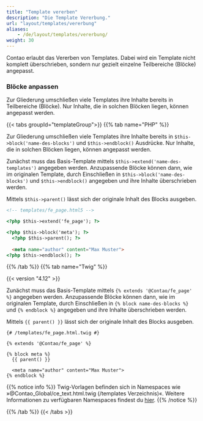 ```yaml
---
title: "Template vererben"
description: "Die Template Vererbung."
url: "layout/templates/vererbung"
aliases:
    - /de/layout/templates/vererbung/
weight: 30
---
```



Contao erlaubt das Vererben von Templates. Dabei wird ein Template nicht komplett überschrieben, sondern nur gezielt
einzelne Teilbereiche (Blöcke) angepasst. 


### Blöcke anpassen

Zur Gliederung umschließen viele Templates ihre Inhalte bereits in Teilbereiche (Blöcke). 
Nur Inhalte, die in solchen Blöcken liegen, können angepasst werden.


{{< tabs groupId="templateGroup">}}
{{% tab name="PHP" %}}


Zur Gliederung umschließen viele Templates ihre Inhalte bereits in `$this->block('name-des-blocks')` und
`$this->endblock()` Ausdrücke. Nur Inhalte, die in solchen Blöcken liegen, können angepasst werden.

Zunächst muss das Basis-Template mittels `$this->extend('name-des-templates')` angegeben werden. Anzupassende Blöcke
können dann, wie im originalen Template, durch Einschließen in `$this->block('name-des-blocks')` und `$this->endblock()`
angegeben und ihre Inhalte überschrieben werden.

Mittels `$this->parent()` lässt sich der originale Inhalt des Blocks ausgeben.


```html
<!-- templates/fe_page.html5 -->

<?php $this->extend('fe_page'); ?>

<?php $this->block('meta'); ?>
  <?php $this->parent(); ?>
  
  <meta name="author" content="Max Muster">
<?php $this->endblock(); ?>
```


{{% /tab %}}
{{% tab name="Twig" %}}


{{< version "4.12" >}}

Zunächst muss das Basis-Template mittels `{% extends '@Contao/fe_page' %}` angegeben werden. Anzupassende Blöcke
können dann, wie im originalen Template, durch Einschließen in `{% block name-des-blocks %}` 
und `{% endblock %}` angegeben und ihre Inhalte überschrieben werden.

Mittels `{{ parent() }}` lässt sich der originale Inhalt des Blocks ausgeben.


```twig
{# /templates/fe_page.html.twig #}

{% extends '@Contao/fe_page' %}

{% block meta %}
  {{ parent() }}

  <meta name="author" content="Max Muster">
{% endblock %}
```

{{% notice info %}}
Twig-Vorlagen befinden sich in Namespaces wie »@Contao_Global/ce_text.html.twig (/templates Verzeichnis)«. Weitere 
Informationen zu verfügbaren Namespaces findest du [hier](https://docs.contao.org/dev/framework/templates/twig/#namespace-magic).
{{% /notice %}}


{{% /tab %}}
{{< /tabs >}}